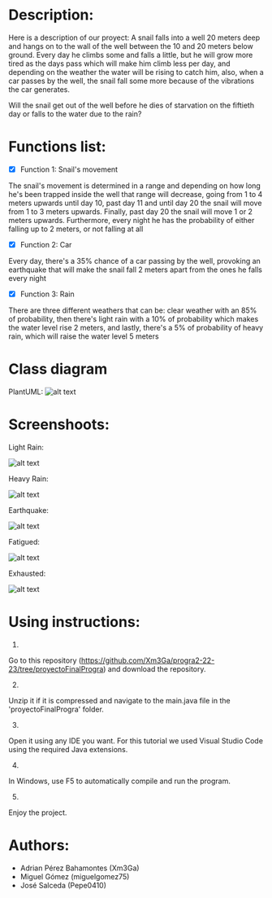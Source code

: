 # Description:
Here is a description of our proyect: A snail falls into a well 20 meters deep and hangs on to the wall of the well between the 10 and 20 meters below ground.
Every day he climbs some and falls a little, but he will grow more tired as the days pass which will make him climb less per day, and depending on the weather the water will be rising to catch him, also, when a car passes by the well, the snail fall some more because of the vibrations the car  generates.

Will the snail get out of the well before he dies of starvation on the fiftieth day or falls to the water due to the rain?
# Functions list:
- [x] Function 1: Snail's movement
 
The snail's movement is determined in a range and depending on how long he's been trapped inside the well that range will decrease, going from 1 to 4 meters upwards until day 10, past day 11 and until day 20 the snail will move from 1 to 3 meters upwards. Finally, past day 20 the snail will move 1 or 2 meters upwards. Furthermore, every night he has the probability of either falling up to 2 meters, or not falling at all

- [x] Function 2: Car

Every day, there's a 35% chance of a car passing by the well, provoking an earthquake that will make the snail fall 2 meters apart from the ones he falls every night


- [x] Function 3: Rain

There are three different weathers that can be: clear weather with an 85% of probability, then there's light rain with a 10% of probability which makes the water level rise 2 meters, and lastly, there's a 5% of probability of heavy rain, which will raise the water level 5 meters

# Class diagram

PlantUML: 
![alt text](https://www.plantuml.com/plantuml/png/xLLD2nen4BtlhyXnHVG7B3rerK91Yc31G-bXDecxeTd4viCMslxtZffbJHFPej1JR-FCc_V6oJnTM0V6-KuMK5jdW3go3C4Ap0PhxLSFNpZvKH0o8nHCHMgj9GU5YIaH5c7b94vQxYxPUp0YpbgmQvdU4vTzvLUHZh1N86IGFXbzz8e91cpPUAW8qxwM_CyQ2WFLiY92kGUrZxmx3NKceFym9GrtQm7bPCZOMwP7XMbxy2uXnzumMMZFOJBpXgQ4FpVyk4R0vR_xY5POS5Oa0kHV9A9TIkSDl5U22f1XX7wx-E1KWhKaERH7D_BKnQ4Cgd5p1Ch9Iegk5ghPjM2v3LfWALSCiv7E4QIyomtZhWry2vqCGyJOYkoTmU3Jvm6s-Tw2juwpNlCvjNVWHEDVPVcWJGVoDOx1ZDDRN4x-lMV-UsOuvWC7rtApqiZdX5RXRQolaVx2ljtwiu3a9PF6jy2UxZreO_bVTEV_LTxydCrY_nVHR_yDS0sBsBjOcSzJa-LGmKCZeDWYHRBS2oYtkN7aiATYmHNpdVmD"PlantUML")

# Screenshoots:

Light Rain:

![alt text](https://files.catbox.moe/m50yux.jpeg)


Heavy Rain:

![alt text](https://files.catbox.moe/q0qf0n.jpeg)


Earthquake:

![alt text](https://files.catbox.moe/4ky1ly.jpeg)


Fatigued:

![alt text](https://files.catbox.moe/4fwdk5.jpeg)


Exhausted:

![alt text](https://files.catbox.moe/w4fjy5.jpeg)


# Using instructions:

1.
Go to this repository (https://github.com/Xm3Ga/progra2-22-23/tree/proyectoFinalProgra) and download the repository.

2.
Unzip it if it is compressed and navigate to the main.java file in the 'proyectoFinalProgra' folder.

3.
Open it using any IDE you want. For this tutorial we used Visual Studio Code using the required Java extensions.

4.
In Windows, use F5 to automatically compile and run the program.

5.
Enjoy the project.


# Authors: 

- Adrian Pérez Bahamontes (Xm3Ga)
- Miguel Gómez (miguelgomez75)
- José Salceda (Pepe0410)
